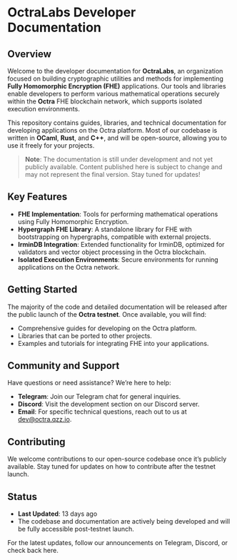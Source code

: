 # OctraLabs Developer Documentation

## Overview
Welcome to the developer documentation for **OctraLabs**, an organization focused on building cryptographic utilities and methods for implementing **Fully Homomorphic Encryption (FHE)** applications. Our tools and libraries enable developers to perform various mathematical operations securely within the **Octra** FHE blockchain network, which supports isolated execution environments.

This repository contains guides, libraries, and technical documentation for developing applications on the Octra platform. Most of our codebase is written in **OCaml**, **Rust**, and **C++**, and will be open-source, allowing you to use it freely for your projects.

> **Note**: The documentation is still under development and not yet publicly available. Content published here is subject to change and may not represent the final version. Stay tuned for updates!

## Key Features
- **FHE Implementation**: Tools for performing mathematical operations using Fully Homomorphic Encryption.
- **Hypergraph FHE Library**: A standalone library for FHE with bootstrapping on hypergraphs, compatible with external projects.
- **IrminDB Integration**: Extended functionality for IrminDB, optimized for validators and vector object processing in the Octra blockchain.
- **Isolated Execution Environments**: Secure environments for running applications on the Octra network.

## Getting Started
The majority of the code and detailed documentation will be released after the public launch of the **Octra testnet**. Once available, you will find:
- Comprehensive guides for developing on the Octra platform.
- Libraries that can be ported to other projects.
- Examples and tutorials for integrating FHE into your applications.

## Community and Support
Have questions or need assistance? We’re here to help:
- **Telegram**: Join our Telegram chat for general inquiries.
- **Discord**: Visit the development section on our Discord server.
- **Email**: For specific technical questions, reach out to us at [dev@octra.qzz.io](mailto:dev@octra.qzz.io).

## Contributing
We welcome contributions to our open-source codebase once it’s publicly available. Stay tuned for updates on how to contribute after the testnet launch.

## Status
- **Last Updated**: 13 days ago
- The codebase and documentation are actively being developed and will be fully accessible post-testnet launch.

For the latest updates, follow our announcements on Telegram, Discord, or check back here.
